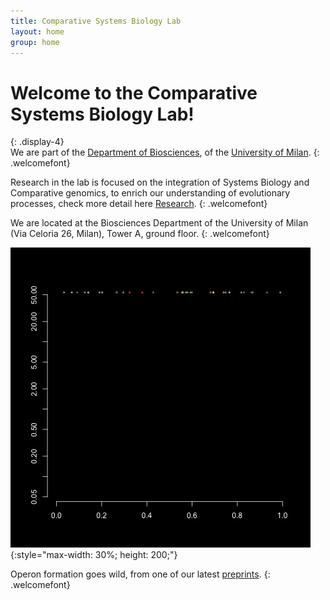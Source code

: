 ```yaml
---
title: Comparative Systems Biology Lab
layout: home
group: home
---
```


# Welcome to the Comparative Systems Biology Lab!
{: .display-4}
<br>
We are part of the [Department of Biosciences](https://eng.dbs.unimi.it/ecm/home), 
of the [University of Milan](https://www.unimi.it/en).
{: .welcomefont}



Research in the lab is focused on the integration of Systems Biology and Comparative genomics, to enrich our understanding of evolutionary processes, check more detail here [Research](https://comparativesystemsbiologygroup.github.io/CSB.github.io/research/).
{: .welcomefont}

We are located at the Biosciences Department of the University of Milan (Via Celoria 26, Milan), Tower A, ground floor.
{: .welcomefont}

![Comparative Systems Biology Lab Logo](static/img/logo/operon_formation_short.gif){:style="max-width: 30%; height: 200;"}


Operon formation goes wild, from one of our latest [preprints](https://www.biorxiv.org/content/10.1101/2022.09.05.506644v1).
{: .welcomefont}